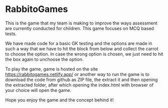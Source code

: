 # RabbitoGames
This is the game that my team is making to improve the ways assessment are currently conducted for children. This game focuses on MCQ based tests.

We have made code for a basic GK testing and the options are made in such a way that we have to hit the block from below and collect the carrot to choose the option. In case the wrong option is chosen, we just need to hit the box again to unchoose the option. 

To play the game, game is hosted on the site https://rabbitogames.netlify.app/ or another way to run the game is to download the code from github as ZIP file, the extract it and then opening the extracted folder, after which opening the index.html with browser of your choice will open the game. 

Hope you enjoy the game and the concept behind it!
